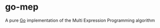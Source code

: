 # go-mep

A pure [Go](http://golang.org/) implementation of the Multi Expression Programming algorithm

